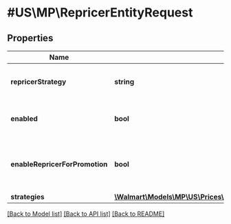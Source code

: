# #US\MP\RepricerEntityRequest

## Properties

Name | Type | Description | Notes
------------ | ------------- | ------------- | -------------
**repricerStrategy** | **string** | Name of the Strategy Collection | [optional]
**enabled** | **bool** | Status of the Strategy Collection | [optional]
**enableRepricerForPromotion** | **bool** | Status of item on promotions to be enable on repricer | [optional]
**strategies** | [**\Walmart\Models\MP\US\Prices\UpdateStrategyRequestStrategiesInner[]**](UpdateStrategyRequestStrategiesInner.md) | Strategies | [optional]


[[Back to Model list]](../) [[Back to API list]](../../Api/US/MP) [[Back to README]](../../README.md)
